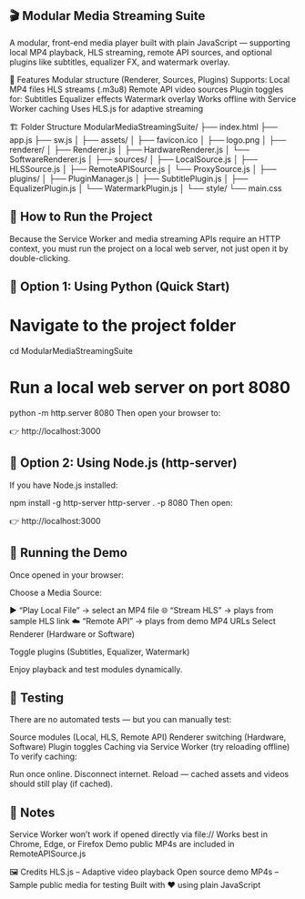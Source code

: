 ## 🎬 Modular Media Streaming Suite
A modular, front-end media player built with plain JavaScript — supporting local MP4 playback, HLS streaming, remote API sources, and optional plugins like subtitles, equalizer FX, and watermark overlay.

🧩 Features
Modular structure (Renderer, Sources, Plugins)
Supports:
Local MP4 files
HLS streams (.m3u8)
Remote API video sources
Plugin toggles for:
Subtitles
Equalizer effects
Watermark overlay
Works offline with Service Worker caching
Uses HLS.js for adaptive streaming









🏗 Folder Structure
ModularMediaStreamingSuite/
├── index.html
├── app.js
├── sw.js
│
├── assets/
│   ├── favicon.ico
│   ├── logo.png
│
├── renderer/
│   ├── Renderer.js
│   ├── HardwareRenderer.js
│   └── SoftwareRenderer.js
│
├── sources/
│   ├── LocalSource.js
│   ├── HLSSource.js
│   ├── RemoteAPISource.js
│   └── ProxySource.js
│
├── plugins/
│   ├── PluginManager.js
│   ├── SubtitlePlugin.js
│   ├── EqualizerPlugin.js
│   └── WatermarkPlugin.js
│
└── style/
    └── main.css











## 🚀 How to Run the Project
Because the Service Worker and media streaming APIs require an HTTP context,
you must run the project on a local web server, not just open it by double-clicking.




## 🧰 Option 1: Using Python (Quick Start)
# Navigate to the project folder
cd ModularMediaStreamingSuite

# Run a local web server on port 8080
python -m http.server 8080
Then open your browser to:

👉 http://localhost:3000 





## 🧰 Option 2: Using Node.js (http-server)
If you have Node.js installed:

npm install -g http-server
http-server . -p 8080
Then open:

👉 http://localhost:3000 




## 🎥 Running the Demo
Once opened in your browser:

Choose a Media Source:

▶️ “Play Local File” → select an MP4 file
🌐 “Stream HLS” → plays from sample HLS link
☁️ “Remote API” → plays from demo MP4 URLs
Select Renderer (Hardware or Software)

Toggle plugins (Subtitles, Equalizer, Watermark)

Enjoy playback and test modules dynamically.




## 🧪 Testing
There are no automated tests — but you can manually test:

Source modules (Local, HLS, Remote API)
Renderer switching (Hardware, Software)
Plugin toggles
Caching via Service Worker (try reloading offline)
To verify caching:

Run once online.
Disconnect internet.
Reload — cached assets and videos should still play (if cached).




## 🧩 Notes
Service Worker won’t work if opened directly via file://
Works best in Chrome, Edge, or Firefox
Demo public MP4s are included in RemoteAPISource.js





🖼️ Credits
HLS.js – Adaptive video playback
Open source demo MP4s – Sample public media for testing
Built with ❤️ using plain JavaScript

